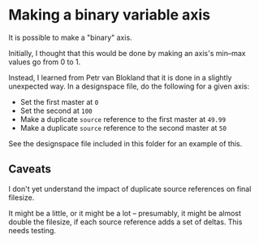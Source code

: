 # Making a binary variable axis

It is possible to make a "binary" axis.

Initially, I thought that this would be done by making an axis's min–max values go from 0 to 1.

Instead, I learned from Petr van Blokland that it is done in a slightly unexpected way. In a designspace file, do the following for a given axis:

- Set the first master at `0`
- Set the second at `100`
- Make a duplicate `source` reference to the first master at `49.99`
- Make a duplicate `source` reference to the second master at `50`

See the designspace file included in this folder for an example of this.

## Caveats

I don't yet understand the impact of duplicate source references on final filesize.

It might be a little, or it might be a lot – presumably, it might be almost double the filesize, if each source reference adds a set of deltas. This needs testing.